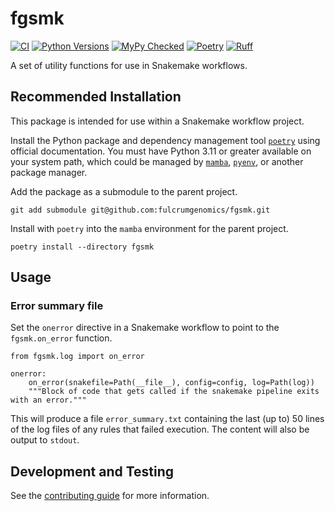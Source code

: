 # fgsmk

[![CI](https://github.com/fulcrumgenomics/fgsmk/actions/workflows/python_package.yml/badge.svg?branch=main)](https://github.com/fulcrumgenomics/fgsmk/actions/workflows/python_package.yml?query=branch%3Amain)
[![Python Versions](https://img.shields.io/badge/python-3.11_|_3.12-blue)](https://github.com/fulcrumgenomics/fgsmk)
[![MyPy Checked](http://www.mypy-lang.org/static/mypy_badge.svg)](http://mypy-lang.org/)
[![Poetry](https://img.shields.io/endpoint?url=https://python-poetry.org/badge/v0.json)](https://python-poetry.org/)
[![Ruff](https://img.shields.io/endpoint?url=https://raw.githubusercontent.com/astral-sh/ruff/main/assets/badge/v2.json)](https://docs.astral.sh/ruff/)

A set of utility functions for use in Snakemake workflows.

## Recommended Installation

This package is intended for use within a Snakemake workflow project.

Install the Python package and dependency management tool [`poetry`](https://python-poetry.org/docs/#installation) using official documentation.
You must have Python 3.11 or greater available on your system path, which could be managed by [`mamba`](https://mamba.readthedocs.io/en/latest/installation/mamba-installation.html), [`pyenv`](https://github.com/pyenv/pyenv), or another package manager.

Add the package as a submodule to the parent project.

```console
git add submodule git@github.com:fulcrumgenomics/fgsmk.git
```

Install with `poetry` into the `mamba` environment for the parent project.

```console
poetry install --directory fgsmk
```

## Usage

### Error summary file

Set the `onerror` directive in a Snakemake workflow to point to the `fgsmk.on_error` function.

```
from fgsmk.log import on_error

onerror:
    on_error(snakefile=Path(__file__), config=config, log=Path(log))
    """Block of code that gets called if the snakemake pipeline exits with an error."""
```

This will produce a file `error_summary.txt` containing the last (up to) 50 lines of the log files of any rules that failed execution.
The content will also be output to `stdout`.

## Development and Testing

See the [contributing guide](./CONTRIBUTING.md) for more information.
